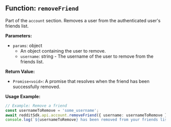 ## Function: `removeFriend`

Part of the `account` section. Removes a user from the authenticated user's friends list.

**Parameters:**

- `params`: object
  - An object containing the user to remove.
  - `username`: string - The username of the user to remove from the friends list.

**Return Value:**

- `Promise<void>`: A promise that resolves when the friend has been successfully removed.

**Usage Example:**

```typescript
// Example: Remove a friend
const usernameToRemove = 'some_username';
await redditSdk.api.account.removeFriend({ username: usernameToRemove });
console.log(`${usernameToRemove} has been removed from your friends list.`);
``` 